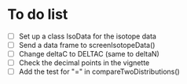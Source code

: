 # To do list

- [ ] Set up a class IsoData for the isotope data
- [ ] Send a data frame to screenIsotopeData()
- [ ] Change deltaC to DELTAC (same to deltaN)
- [ ] Check the decimal points in the vignette
- [ ] Add the test for "=" in compareTwoDistributions()
